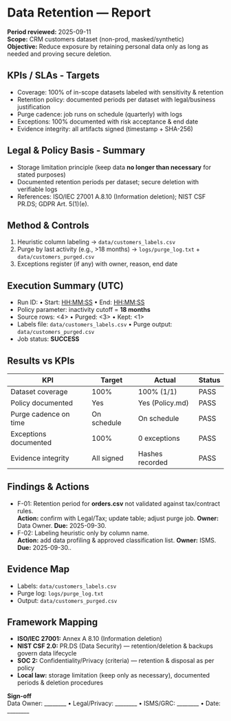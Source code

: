 # Data Retention — Report

**Period reviewed:** 2025-09-11  
**Scope:** CRM customers dataset (non-prod, masked/synthetic)  
**Objective:** Reduce exposure by retaining personal data only as long as needed and proving secure deletion.

## KPIs / SLAs - Targets
- Coverage: 100% of in-scope datasets labeled with sensitivity & retention
- Retention policy: documented periods per dataset with legal/business justification
- Purge cadence: job runs on schedule (quarterly) with logs
- Exceptions: 100% documented with risk acceptance & end date
- Evidence integrity: all artifacts signed (timestamp + SHA-256)

## Legal & Policy Basis - Summary
- Storage limitation principle (keep data **no longer than necessary** for stated purposes)
- Documented retention periods per dataset; secure deletion with verifiable logs
- References: ISO/IEC 27001 A.8.10 (Information deletion); NIST CSF PR.DS; GDPR Art. 5(1)(e).


## Method & Controls
1) Heuristic column labeling → `data/customers_labels.csv`  
2) Purge by last activity (e.g., >18 months) → `logs/purge_log.txt` + `data/customers_purged.csv`  
3) Exceptions register (if any) with owner, reason, end date  


## Execution Summary (UTC)
- Run ID: <RET-2025-09-11-01> • Start: <HH:MM:SS> • End: <HH:MM:SS>
- Policy parameter: inactivity cutoff = **18 months**
- Source rows: <4> • Purged: <3> • Kept: <1>
- Labels file: `data/customers_labels.csv` • Purge output: `data/customers_purged.csv`
- Job status: **SUCCESS**

## Results vs KPIs
| KPI                    | Target                   | Actual              | Status |
|------------------------|--------------------------|---------------------|--------|
| Dataset coverage       | 100%                     | 100% (1/1)          | PASS   |
| Policy documented      | Yes                      | Yes (Policy.md)     | PASS   |
| Purge cadence on time  | On schedule              | On schedule         | PASS   |
| Exceptions documented  | 100%                     | 0 exceptions        | PASS   |
| Evidence integrity     | All signed               | Hashes recorded     | PASS   |

## Findings & Actions
- F-01: Retention period for **orders.csv** not validated against tax/contract rules.  
  **Action:** confirm with Legal/Tax; update table; adjust purge job. **Owner:** Data Owner. **Due:** 2025-09-30.
- F-02: Labeling heuristic only by column name.  
  **Action:** add data profiling & approved classification list. **Owner:** ISMS. **Due:** 2025-09-30..

## Evidence Map
- Labels: `data/customers_labels.csv`  
- Purge log: `logs/purge_log.txt`  
- Output: `data/customers_purged.csv`  


## Framework Mapping
- **ISO/IEC 27001:** Annex A 8.10 (Information deletion)  
- **NIST CSF 2.0:** PR.DS (Data Security) — retention/deletion & backups govern data lifecycle  
- **SOC 2:** Confidentiality/Privacy (criteria) — retention & disposal as per policy  
- **Local law:** storage limitation (keep only as necessary), documented periods & deletion procedures

**Sign-off**  
Data Owner: ________ • Legal/Privacy: ________ • ISMS/GRC: ________ • Date: ________

